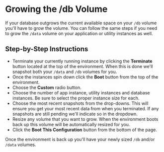 # Growing the /db Volume

If your database outgrows the current available space on your `/db` volume you'll have to grow the volume. You can follow the same steps if you need to grow the `/data` volume on your application or utility instances as well.

## Step-by-Step Instructions

  - Terminate your currently running instance by clicking the **Terminate** button located at the top of the environment. When this is done we'll snapshot both your `/data` and `/db` volumes for you. 
  - Once the instances spin down click the **Boot** button from the top of the environment.
  - Choose the **Custom** radio button.
  - Choose the number of app instance, utility instances and database instances. Be sure to select the proper instance size for each.
  - Choose the most recent snapshots from the drop-downs. This will ensure you get your most recent data from when you terminated. If any snapshots are still pending we'll indicate so in the dropdown.
  - Resize any volume that you want to grow. When the environment boots back up this volume will be automatically resized for you.
  - Click the **Boot This Configuration** button from the bottom of the page.

Once the environment is back up you'll have your newly sized `/db` and/or `/data` volumes.
